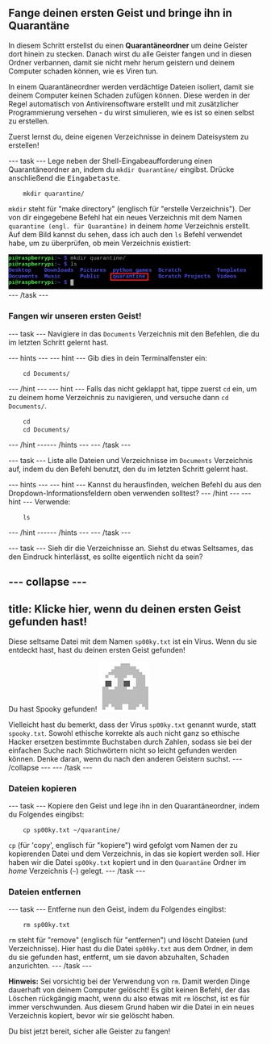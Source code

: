 ## Fange deinen ersten Geist und bringe ihn in Quarantäne

In diesem Schritt erstellst du einen **Quarantäneordner** um deine Geister dort hinein zu stecken. Danach wirst du alle Geister fangen und in diesen Ordner verbannen, damit sie nicht mehr herum geistern und deinem Computer schaden können, wie es Viren tun.

In einem Quarantäneordner werden verdächtige Dateien isoliert, damit sie deinem Computer keinen Schaden zufügen können. Diese werden in der Regel automatisch von Antivirensoftware erstellt und mit zusätzlicher Programmierung versehen - du wirst simulieren, wie es ist so einen selbst zu erstellen.

Zuerst lernst du, deine eigenen Verzeichnisse in deinem Dateisystem zu erstellen!

--- task --- Lege neben der Shell-Eingabeaufforderung einen Quarantäneordner an, indem du `mkdir Quarantäne/` eingibst. Drücke anschließend die <kbd>Eingabetaste</kbd>.
```
    mkdir quarantine/
```    

`mkdir` steht für "make directory" (englisch für "erstelle Verzeichnis"). Der von dir eingegebene Befehl hat ein neues Verzeichnis mit dem Namen `quarantine (engl. für Quarantäne)` in deinem *home* Verzeichnis erstellt. Auf dem Bild kannst du sehen, dass ich auch den `ls` Befehl verwendet habe, um zu überprüfen, ob mein Verzeichnis existiert:

![MKDIR Befehl](images/mkdircommand.png) --- /task ---

### Fangen wir unseren ersten Geist!

--- task --- Navigiere in das `Documents` Verzeichnis mit den Befehlen, die du im letzten Schritt gelernt hast.

--- hints ---
 --- hint --- Gib dies in dein Terminalfenster ein:
```
    cd Documents/
```    

--- /hint --- --- hint --- Falls das nicht geklappt hat, tippe zuerst `cd` ein, um zu deinem home Verzeichnis zu navigieren, und versuche dann `cd Documents/`.
```
    cd
    cd Documents/
```    

--- /hint ------ /hints --- --- /task ---

--- task --- Liste alle Dateien und Verzeichnisse im `Documents` Verzeichnis auf, indem du den Befehl benutzt, den du im letzten Schritt gelernt hast.

--- hints ---
 --- hint --- Kannst du herausfinden, welchen Befehl du aus den Dropdown-Informationsfeldern oben verwenden solltest?
--- /hint ---
 --- hint --- Verwende:
```
    ls
```    

--- /hint ------ /hints --- --- /task ---

--- task --- Sieh dir die Verzeichnisse an. Siehst du etwas Seltsames, das den Eindruck hinterlässt, es sollte eigentlich nicht da sein?

--- collapse ---
---
title: Klicke hier, wenn du deinen ersten Geist gefunden hast!
---

Diese seltsame Datei mit dem Namen `sp00ky.txt` ist ein Virus. Wenn du sie entdeckt hast, hast du deinen ersten Geist gefunden!

Du hast Spooky gefunden! ![Der Geist Spooky](images/ghostspooky.png)

Vielleicht hast du bemerkt, dass der Virus `sp00ky.txt` genannt wurde, statt `spooky.txt`. Sowohl ethische korrekte als auch nicht ganz so ethische Hacker ersetzen bestimmte Buchstaben durch Zahlen, sodass sie bei der einfachen Suche nach Stichwörtern nicht so leicht gefunden werden können. Denke daran, wenn du nach den anderen Geistern suchst. --- /collapse --- --- /task ---

### Dateien kopieren

--- task --- Kopiere den Geist und lege ihn in den Quarantäneordner, indem du Folgendes eingibst:
```
    cp sp00ky.txt ~/quarantine/
```    

`cp` (für 'copy', englisch für "kopiere") wird gefolgt vom Namen der zu kopierenden Datei und dem Verzeichnis, in das sie kopiert werden soll. Hier haben wir die Datei `sp00ky.txt` kopiert und in den `Quarantäne` Ordner im *home* Verzeichnis (`~`) gelegt. --- /task ---

### Dateien entfernen

--- task --- Entferne nun den Geist, indem du Folgendes eingibst:
```
    rm sp00ky.txt
```    

`rm` steht für "remove" (englisch für "entfernen") und löscht Dateien (und Verzeichnisse). Hier hast du die Datei `sp00ky.txt` aus dem Ordner, in dem du sie gefunden hast, entfernt, um sie davon abzuhalten, Schaden anzurichten. --- /task ---

**Hinweis:** Sei vorsichtig bei der Verwendung von `rm`. Damit werden Dinge dauerhaft von deinem Computer gelöscht! Es gibt keinen Befehl, der das Löschen rückgängig macht, wenn du also etwas mit `rm` löschst, ist es für immer verschwunden. Aus diesem Grund haben wir die Datei in ein neues Verzeichnis kopiert, bevor wir sie gelöscht haben.

Du bist jetzt bereit, sicher alle Geister zu fangen!
